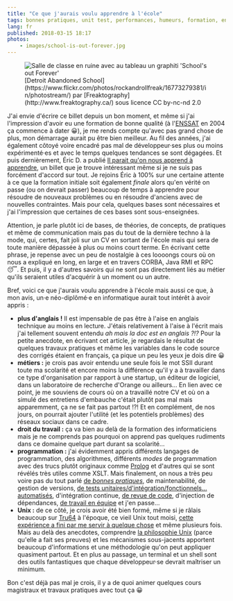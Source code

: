 ```yaml
---
title: "Ce que j'aurais voulu apprendre à l'école"
tags: bonnes pratiques, unit test, performances, humeurs, formation, enssat, métier, unix, shell
lang: fr
published: 2018-03-15 18:17
photos:
    - images/school-is-out-forever.jpg
---
```


<figure class="object-center">
    <img src="/images/660x/school-is-out-forever.jpg" alt="Salle de classe en ruine avec
    au tableau un graphiti 'School's out Forever'">
    <figcaption>
    [Detroit Abandoned
    School](https://www.flickr.com/photos/rockandrollfreak/16773279381/in/photostream/) par [Freaktography](http://www.freaktography.ca/) sous licence CC by-nc-nd 2.0
    </figcaption>
</figure>

J'ai envie d'écrire ce billet depuis un bon moment, et même si j'ai l'impression
d'avoir eu une formation de bonne qualité (à l'[ENSSAT](http://www.enssat.fr/) en 2004
ça commence à dater 😀), je me rends compte qu'avec pas grand chose de plus, mon
démarrage aurait pu être bien meilleur. Au fil des années, j'ai également côtoyé
voire encadré pas mal de développeur·ses plus ou moins expérimenté·es et avec le
temps quelques tendances se sont dégagées. Et puis dernièrement, Éric D. a
publié [Il parait qu'on nous apprend à
apprendre](https://n.survol.fr/n/il-parait-quon-nous-apprend-a-apprendre), un
billet que je trouve intéressant même si je ne suis pas forcément d'accord sur
tout. Je rejoins Éric à 100% sur une certaine attente à ce que la formation
initiale soit également *finale* alors qu'en vérité on passe (ou on devrait
passer) beaucoup de temps à
apprendre pour résoudre de nouveaux problèmes ou en résoudre d'anciens avec de
nouvelles contraintes. Mais pour cela, quelques bases sont nécessaires et j'ai
l'impression que certaines de ces bases sont sous-enseignées.

Attention, je parle plutôt ici de bases, de théories, de concepts, de pratiques
et même de communication mais pas du tout de la dernière techno à la mode, qui,
certes, fait joli sur un CV en sortant de l'école mais qui sera de toute manière
dépassée à plus ou moins court terme. En écrivant cette phrase, je repense avec
un peu de nostalgie à ces loooongs cours où on nous a expliqué en long, en large
et en travers CORBA, Java RMI et RPC 😴. Et puis, il y a d'autres savoirs qui ne
sont pas directement liés au métier qu'ils seraient utiles d'acquérir à un
moment ou un autre.

Bref, voici ce que j'aurais voulu apprendre à l'école mais aussi ce que, à mon
avis, un·e néo-diplômé·e en informatique aurait tout intérêt à avoir appris :

* **plus d'anglais !** Il est impensable de pas être à l'aise en anglais
  technique au moins en lecture. J'étais relativement à l'aise à l'écrit mais
  j'ai tellement souvent entendu *ah mais la doc est en anglais ?!?* Pour la
  petite anecdote, en écrivant cet article, je regardais le résultat de quelques
  travaux pratiques et même les variables dans le code source des corrigés
  étaient en français, ça pique un peu les yeux je dois dire 😀
* **métiers :** je crois pas avoir entendu une seule fois le mot SSII durant
  toute ma scolarité et encore moins la différence qu'il y a à travailler dans
  ce type d'organisation par rapport à une startup, un éditeur de logiciel, dans
  un laboratoire de recherche d'Orange ou ailleurs… En lien avec ce point, je me
  souviens de cours où on a travaillé notre CV et où on a simulé des entretiens
  d'embauche c'était plutôt pas mal mais apparemment, ça ne se fait pas
  partout !?! Et en complément, de nos jours, on pourrait ajouter l'utilité (et
  les potentiels problèmes) des réseaux sociaux dans ce cadre.
* **droit du travail :** ça va bien au delà de la formation des informaticiens
  mais je ne comprends pas pourquoi on apprend pas quelques rudiments dans ce
  domaine quelque part durant sa scolarité…
* **programmation :** j'ai évidemment appris différents langages de programmation,
  des algorithmes, différents *modes* de programmation avec des trucs plutôt
  originaux comme [Prolog](https://fr.wikipedia.org/wiki/Prolog) et d'autres qui
  se sont révélés très utiles comme XSLT. Mais finalement, on nous a très peu
  voire pas du tout parlé [de *bonnes pratiques*](/tag/bonnes-pratiques/), de maintenabilité, de gestion
  de versions, [de tests unitaires/d'intégration/fonctionnels… automatisés](/post/bon-test-unitaire-integration-fonctionnel/),
  d'intégration continue, [de revue de code](/post/vertus-revue-de-code/), d'injection de dépendances, [de
  travail en équipe](/post/travail-d-equipe/) et j'en passe…
* **Unix :** de ce côté, je crois avoir été bien formé, même si je râlais
  beaucoup sur [Tru64](https://fr.wikipedia.org/wiki/Tru64_UNIX) à l'époque, ce
  vieil Unix tout moisi, [cette expérience a fini par me servir à quelque
  chose](https://damien.pobel.fr/post/solaris-et-les-outils-gnu/) et même
  plusieurs fois. Mais au delà des anecdotes, comprendre [la philosophie
  Unix](https://fr.wikipedia.org/wiki/Philosophie_d%27Unix) (parce qu'elle a
  fait ses preuves) et les mécanismes sous-jacents apportent beaucoup
  d'informations et une méthodologie qu'on peut appliquer quasiment partout. Et
  en plus au passage, un terminal et un shell sont des outils fantastiques que
  chaque développeur·se devrait maîtriser un minimum.

Bon c'est déjà pas mal je crois, il y a de quoi animer quelques cours magistraux
et travaux pratiques avec tout ça 😀
